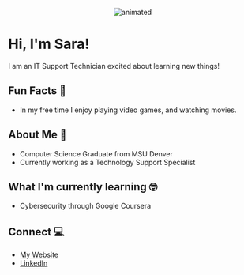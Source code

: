 <p align="center">
  <img src="https://user-images.githubusercontent.com/48772837/179277317-3a27d3ad-c29c-41be-be68-c0112c59248c.gif" alt="animated" />
</p>


# Hi, I'm Sara!

<!--
**saraCharlese/saraCharlese** is a ✨ _special_ ✨ repository because its `README.md` (this file) appears on your GitHub profile.

Here are some ideas to get you started:

- 🔭 I’m currently working on ...
- 🌱 I’m currently learning ...
- 👯 I’m looking to collaborate on ...
- 🤔 I’m looking for help with ...
- 💬 Ask me about ...
- 📫 How to reach me: ...
- 😄 Pronouns: ...
- ⚡ Fun fact: ...
-->

I am an IT Support Technician excited about learning new things!

## Fun Facts 🥳
  - In my free time I enjoy playing video games, and watching movies.

## About Me 🧐
  - Computer Science Graduate from MSU Denver
  - Currently working as a Technology Support Specialist

## What I'm currently learning 🤓
  - Cybersecurity through Google Coursera

## Connect 💻
  - [My Website](https://saraatonin.tech/)
  - [LinkedIn](https://linkedin.com/in/sara-white22) 
